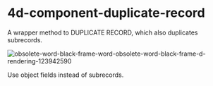 4d-component-duplicate-record
=============================

A wrapper method to DUPLICATE RECORD, which also duplicates subrecords.

![obsolete-word-black-frame-word-obsolete-word-black-frame-d-rendering-123942590](https://user-images.githubusercontent.com/1725068/78463940-29122280-771e-11ea-8be8-a7830725403e.jpg)

Use object fields instead of subrecords.
